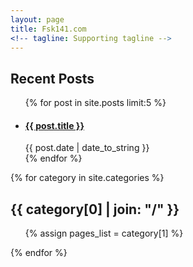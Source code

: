 ```yaml
---
layout: page
title: Fsk141.com
<!-- tagline: Supporting tagline -->
---
```

## Recent Posts

<div class="row-fluid">
<div class="span6">
	<ul class="posts">
		{% for post in site.posts limit:5 %}
		<li>
			<h4><a href="{{ BASE_PATH }}{{ post.url }}">{{ post.title }}</a></h4>
	    	<span>{{ post.date | date_to_string }}</span>
		</li>
		{% endfor %}
	</ul>
</div>
</div>

<div class="row-fluid">
<div class="span12">
	{% for category in site.categories %} 
		<h2 id="{{ category[0] }}-ref">{{ category[0] | join: "/" }}</h2>
		<ul>
			{% assign pages_list = category[1] %}  
		</ul>
	{% endfor %}
</div>
</div>
